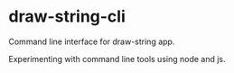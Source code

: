 draw-string-cli
===============

Command line interface for draw-string app.

Experimenting with command line tools using node and js. 
